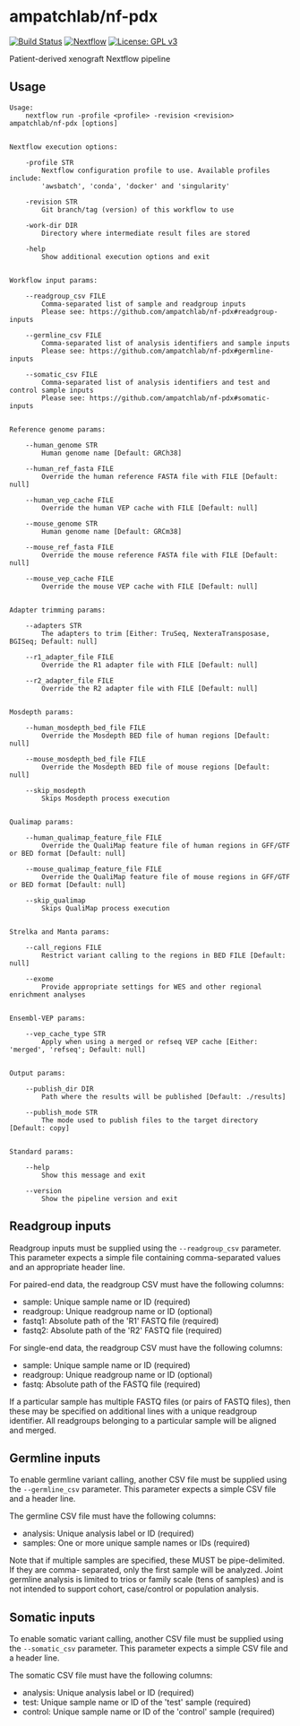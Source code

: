 # ampatchlab/nf-pdx

[![Build Status](https://codebuild.ap-southeast-2.amazonaws.com/badges?uuid=eyJlbmNyeXB0ZWREYXRhIjoibVA2TXNnVys3QkQzWHdzOENCbE4vVThmL0dmQWR4TlpXRlM3eE1DaWZrK2dYbkdkQ1A1bVJpWlFCSmZFbmpySU96SVEzU2VjTFBaUkFJMUpPN2JZZmFjPSIsIml2UGFyYW1ldGVyU3BlYyI6IlRLblJJNmpuU01UMnF5TWoiLCJtYXRlcmlhbFNldFNlcmlhbCI6MX0%3D&branch=master)](https://ap-southeast-2.console.aws.amazon.com/codesuite/codebuild/projects/nf-pdx/history)
[![Nextflow](https://img.shields.io/badge/nextflow-%E2%89%A520.07.1-brightgreen.svg)](https://www.nextflow.io/)
[![License: GPL v3](https://img.shields.io/badge/License-GPL%20v3-blue.svg)](https://www.gnu.org/licenses/gpl-3.0)

Patient-derived xenograft Nextflow pipeline

## Usage

```
Usage:
    nextflow run -profile <profile> -revision <revision> ampatchlab/nf-pdx [options]


Nextflow execution options:

    -profile STR
        Nextflow configuration profile to use. Available profiles include:
        'awsbatch', 'conda', 'docker' and 'singularity'

    -revision STR
        Git branch/tag (version) of this workflow to use

    -work-dir DIR
        Directory where intermediate result files are stored

    -help
        Show additional execution options and exit


Workflow input params:

    --readgroup_csv FILE
        Comma-separated list of sample and readgroup inputs
        Please see: https://github.com/ampatchlab/nf-pdx#readgroup-inputs

    --germline_csv FILE
        Comma-separated list of analysis identifiers and sample inputs
        Please see: https://github.com/ampatchlab/nf-pdx#germline-inputs

    --somatic_csv FILE
        Comma-separated list of analysis identifiers and test and control sample inputs
        Please see: https://github.com/ampatchlab/nf-pdx#somatic-inputs


Reference genome params:

    --human_genome STR
        Human genome name [Default: GRCh38]

    --human_ref_fasta FILE
        Override the human reference FASTA file with FILE [Default: null]

    --human_vep_cache FILE
        Override the human VEP cache with FILE [Default: null]

    --mouse_genome STR
        Human genome name [Default: GRCm38]

    --mouse_ref_fasta FILE
        Override the mouse reference FASTA file with FILE [Default: null]

    --mouse_vep_cache FILE
        Override the mouse VEP cache with FILE [Default: null]


Adapter trimming params:

    --adapters STR
        The adapters to trim [Either: TruSeq, NexteraTransposase, BGISeq; Default: null]

    --r1_adapter_file FILE
        Override the R1 adapter file with FILE [Default: null]

    --r2_adapter_file FILE
        Override the R2 adapter file with FILE [Default: null]


Mosdepth params:

    --human_mosdepth_bed_file FILE
        Override the Mosdepth BED file of human regions [Default: null]

    --mouse_mosdepth_bed_file FILE
        Override the Mosdepth BED file of mouse regions [Default: null]

    --skip_mosdepth
        Skips Mosdepth process execution


Qualimap params:

    --human_qualimap_feature_file FILE
        Override the QualiMap feature file of human regions in GFF/GTF or BED format [Default: null]

    --mouse_qualimap_feature_file FILE
        Override the QualiMap feature file of mouse regions in GFF/GTF or BED format [Default: null]

    --skip_qualimap
        Skips QualiMap process execution


Strelka and Manta params:

    --call_regions FILE
        Restrict variant calling to the regions in BED FILE [Default: null]

    --exome
        Provide appropriate settings for WES and other regional enrichment analyses


Ensembl-VEP params:

    --vep_cache_type STR
        Apply when using a merged or refseq VEP cache [Either: 'merged', 'refseq'; Default: null]


Output params:

    --publish_dir DIR
        Path where the results will be published [Default: ./results]

    --publish_mode STR
        The mode used to publish files to the target directory [Default: copy]


Standard params:

    --help
        Show this message and exit

    --version
        Show the pipeline version and exit
```

## Readgroup inputs

Readgroup inputs must be supplied using the `--readgroup_csv` parameter. This parameter
expects a simple file containing comma-separated values and an appropriate header line.

For paired-end data, the readgroup CSV must have the following columns:

 * sample: Unique sample name or ID (required)
 * readgroup: Unique readgroup name or ID (optional)
 * fastq1: Absolute path of the 'R1' FASTQ file (required)
 * fastq2: Absolute path of the 'R2' FASTQ file (required)

For single-end data, the readgroup CSV must have the following columns:

 * sample: Unique sample name or ID (required)
 * readgroup: Unique readgroup name or ID (optional)
 * fastq: Absolute path of the FASTQ file (required)

If a particular sample has multiple FASTQ files (or pairs of FASTQ files), then these may
be specified on additional lines with a unique readgroup identifier. All readgroups belonging
to a particular sample will be aligned and merged.


## Germline inputs

To enable germline variant calling, another CSV file must be supplied using the
`--germline_csv` parameter. This parameter expects a simple CSV file and a header line.

The germline CSV file must have the following columns:

 * analysis: Unique analysis label or ID (required)
 * samples: One or more unique sample names or IDs (required)

Note that if multiple samples are specified, these MUST be pipe-delimited. If they are comma-
separated, only the first sample will be analyzed. Joint germline analysis is limited to
trios or family scale (tens of samples) and is not intended to support cohort, case/control
or population analysis.


## Somatic inputs

To enable somatic variant calling, another CSV file must be supplied using the
`--somatic_csv` parameter. This parameter expects a simple CSV file and a header line.

The somatic CSV file must have the following columns:

 * analysis: Unique analysis label or ID (required)
 * test: Unique sample name or ID of the 'test' sample (required)
 * control: Unique sample name or ID of the 'control' sample (required)
